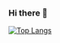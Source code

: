 ### Hi there 👋
[![Top Langs](https://github-readme-stats.vercel.app/api/top-langs/?username=Dangornushi
)](https://github.com/anuraghazra/github-readme-stats)
<!--
**Dangornushi/dangornushi** is a ✨ _special_ ✨ repository because its `README.md` (this file) appears on your GitHub profile.

Here are some ideas to get you started:

- 🔭 I’m currently working on ...
- 🌱 I’m currently learning ...
- 👯 I’m looking to collaborate on ...
- 🤔 I’m looking for help with ...
- 💬 Ask me about ...
- 📫 How to reach me: ...
- 😄 Pronouns: ...
- ⚡ Fun fact: ...
-->
